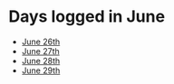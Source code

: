# Days logged in June

- [June 26th](26th.md)
- [June 27th](27th.md)
- [June 28th](28th.md)
- [June 29th](29th.md)
